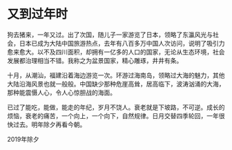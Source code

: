 # 又到过年时

狗去猪来，一年又过。出了次国，随儿子一家游览了日本，领略了东瀛风光与社会，日本已成为大陆中国旅游热点，去年有八百多万中国人次访问，说明了吸引力愈来愈大。以不及四川面积，却拥有一亿多的人口的国家，无论从生态环境，社会发展都治理相当不错。我称之为盆景国家，精心雕琢，井井有条。  

十月，从潮汕，福建沿着海边游览一次。环游过海南岛，领略过大海的魅力，其他大陆沿海风景也就一般般。中国缺少那种危崖高耸，居高临下，波涛汹涌的大海，那种能震慑人心，令人心惊胆战的海面。  

已过了能吃，能做，能走的年纪，岁月不饶人。衰老就是下坡路，不可逆。成长的烦恼，衰老的痛苦，一个向上，一个向下，自然规律。日月交替四季轮回，一年很快过去。明年除夕再看今朝。  

2019年除夕